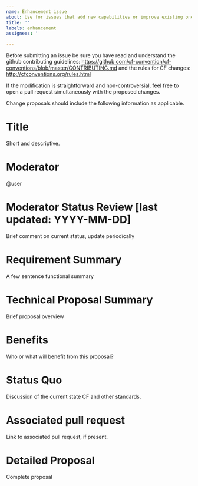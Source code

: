 ```yaml
---
name: Enhancement issue
about: Use for issues that add new capabilities or improve existing ones
title: ''
labels: enhancement
assignees: ''

---
```


Before submitting an issue be sure you have read and understand the github contributing guidelines: https://github.com/cf-convention/cf-conventions/blob/master/CONTRIBUTING.md and the rules for CF changes: http://cfconventions.org/rules.html

If the modification is straightforward and non-controversial, feel free to open a pull request simultaneously with the proposed changes.

Change proposals should include the following information as applicable.

# Title
Short and descriptive.
# Moderator
@user
# Moderator Status Review [last updated: YYYY-MM-DD]
Brief comment on current status, update periodically
# Requirement Summary
A few sentence functional summary
# Technical Proposal Summary
Brief proposal overview
# Benefits
Who or what will benefit from this proposal?
# Status Quo
Discussion of the current state CF and other standards.
# Associated pull request
Link to associated pull request, if present.
# Detailed Proposal
Complete proposal
